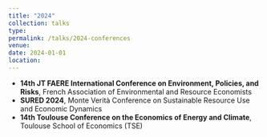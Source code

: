 ```yaml
---
title: "2024"
collection: talks
type: 
permalink: /talks/2024-conferences
venue: 
date: 2024-01-01
location: 
---
```


* **14th JT FAERE International Conference on Environment, Policies, and Risks**, French Association of Environmental and Resource Economists
* **SURED 2024**, Monte Verità Conference on Sustainable Resource Use and Economic Dynamics
* **14th Toulouse Conference on the Economics of Energy and Climate**, Toulouse School of Economics (TSE)
